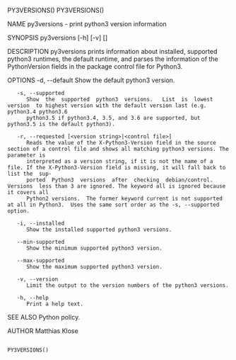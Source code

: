 PY3VERSIONS()																	 PY3VERSIONS()

NAME
       py3versions - print python3 version information

SYNOPSIS
       py3versions [-h] [-v] [<options>]

DESCRIPTION
       py3versions prints information about installed, supported python3 runtimes, the default runtime, and parses the information of the PythonVersion fields
       in the package control file for Python3.

OPTIONS
       -d, --default
	      Show the default python3 version.

       -s, --supported
	      Show  the	 supported  python3  versions.	 List  is  lowest  version  to highest version with the default version last (e.g. python3.4 python3.6
	      python3.5 if python3.4, 3.5, and 3.6 are supported, but python3.5 is the default python3).

       -r, --requested [<version string>|<control file>]
	      Reads the value of the X-Python3-Version field in the source section of a control file and shows all matching python3 versions. The parameter is
	      interpreted as a version string, if it is not the name of a file. If the X-Python3-Version field is missing, it will fall back to list the  sup‐
	      ported  Python3  versions	 after	checking  debian/control.  Versions  less than 3 are ignored. The keyword all is ignored because it covers all
	      Python2 versions.	 The former keyword current is not supported at all in Python3.	 Uses the same sort order as the -s, --supported option.

       -i, --installed
	      Show the installed supported python3 versions.

       --min-supported
	      Show the minimum supported python3 version.

       --max-supported
	      Show the maximum supported python3 version.

       -v, --version
	      Limit the output to the version numbers of the python3 versions.

       -h, --help
	      Print a help text.

SEE ALSO
       Python policy.

AUTHOR
       Matthias Klose

																		 PY3VERSIONS()
